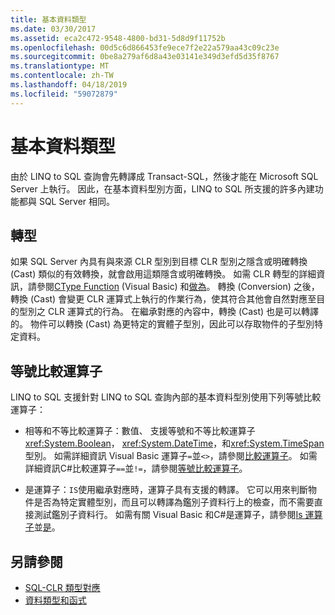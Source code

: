 ```yaml
---
title: 基本資料類型
ms.date: 03/30/2017
ms.assetid: eca2c472-9548-4800-bd31-5d8d9f11752b
ms.openlocfilehash: 00d5c6d866453fe9ece7f2e22a579aa43c09c23e
ms.sourcegitcommit: 0be8a279af6d8a43e03141e349d3efd5d35f8767
ms.translationtype: MT
ms.contentlocale: zh-TW
ms.lasthandoff: 04/18/2019
ms.locfileid: "59072879"
---
```

# <a name="basic-data-types"></a>基本資料類型
由於 LINQ to SQL 查詢會先轉譯成 Transact-SQL，然後才能在 Microsoft SQL Server 上執行。 因此，在基本資料型別方面，LINQ to SQL 所支援的許多內建功能都與 SQL Server 相同。  
  
## <a name="casting"></a>轉型  
 如果 SQL Server 內具有與來源 CLR 型別到目標 CLR 型別之隱含或明確轉換 (Cast) 類似的有效轉換，就會啟用這類隱含或明確轉換。 如需 CLR 轉型的詳細資訊，請參閱[CType Function](~/docs/visual-basic/language-reference/functions/ctype-function.md) (Visual Basic) 和[做為](~/docs/csharp/language-reference/keywords/as.md)。 轉換 (Conversion) 之後，轉換 (Cast) 會變更 CLR 運算式上執行的作業行為，使其符合其他會自然對應至目的型別之 CLR 運算式的行為。 在繼承對應的內容中，轉換 (Cast) 也是可以轉譯的。 物件可以轉換 (Cast) 為更特定的實體子型別，因此可以存取物件的子型別特定資料。  
  
## <a name="equality-operators"></a>等號比較運算子  
 LINQ to SQL 支援針對 LINQ to SQL 查詢內部的基本資料型別使用下列等號比較運算子：  
  
-   相等和不等比較運算子：數值、 支援等號和不等比較運算子<xref:System.Boolean>， <xref:System.DateTime>，和<xref:System.TimeSpan>型別。 如需詳細資訊 Visual Basic 運算子`=`並`<>`，請參閱[比較運算子](~/docs/visual-basic/language-reference/operators/comparison-operators.md)。 如需詳細資訊C#比較運算子`==`並`!=`，請參閱[等號比較運算子](~/docs/csharp/language-reference/operators/equality-operators.md)。
  
-   是運算子：`IS`使用繼承對應時，運算子具有支援的轉譯。 它可以用來判斷物件是否為特定實體型別，而且可以轉譯為鑑別子資料行上的檢查，而不需要直接測試鑑別子資料行。 如需有關 Visual Basic 和C#是運算子，請參閱[Is 運算子](~/docs/visual-basic/language-reference/operators/is-operator.md)並[是](~/docs/csharp/language-reference/keywords/is.md)。  
  
## <a name="see-also"></a>另請參閱

- [SQL-CLR 類型對應](../../../../../../docs/framework/data/adonet/sql/linq/sql-clr-type-mapping.md)
- [資料類型和函式](../../../../../../docs/framework/data/adonet/sql/linq/data-types-and-functions.md)
